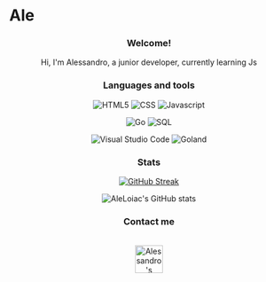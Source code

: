 # Ale

<h3 align="center">Welcome!</h3>
<p align="center">Hi, I'm Alessandro, a junior developer, currently learning Js</p>

<h3 align="center">Languages and tools</h3>

<div align="center">
  
  ![HTML5](https://img.shields.io/badge/HTML5-E34F26?style=flat&logo=html5&logoColor=white)
  ![CSS](https://img.shields.io/badge/CSS3-1572B6?style=flat&logo=css3&logoColor=white)
  ![Javascript](https://img.shields.io/badge/JavaScript-F7DF1E?style=flat&logo=javascript&logoColor=black)
  
</div>

<div align="center">

![Go](https://img.shields.io/badge/Go-00ADD8?style=flat&logo=go&logoColor=white)
![SQL](https://img.shields.io/badge/SQL-f80808?style=flat&logo=sql&logoColor=white)

</div>

<div align="center">

![Visual Studio Code](https://img.shields.io/badge/Visual_Studio_Code-0078D4?style=flat&logo=visual-studio-code&logoColor=black)
![Goland](https://img.shields.io/badge/Goland-d249fc?style=flat&logo=goland&logoColor=white)

</div>

<h3 align="center">Stats</h3>

<div align="center">

[![GitHub Streak](https://github-readme-streak-stats.herokuapp.com?user=AleLoiac&theme=merko)](https://git.io/streak-stats)

</div>

<div align="center">

![AleLoiac's GitHub stats](https://github-readme-stats.vercel.app/api?username=AleLoiac&show_icons=true&theme=merko)

</div>

<h3 align="center">Contact me</h3>

<p align="center">
  <br/>
    <a href="https://www.linkedin.com/in/alessandro-loiacono-9bb563238">
      <img alt="Alessandro's Linkedin" width="50px" src="https://user-images.githubusercontent.com/43545812/144035037-0f415fc7-9f96-4517-a370-ccc6e78a714b.png" />
    </a>
  <br>
</p>

